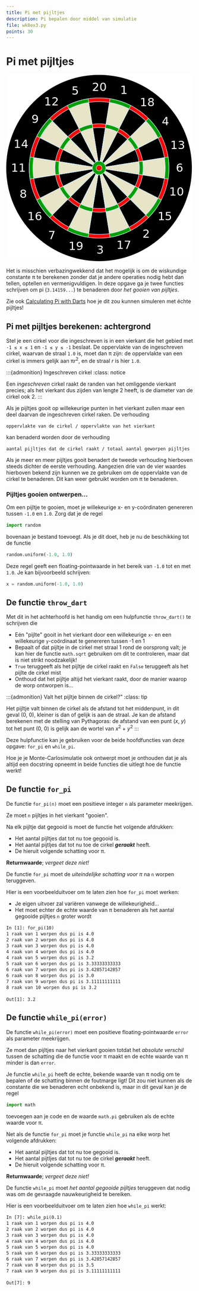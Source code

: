```yaml
---
title: Pi met pijltjes
description: Pi bepalen door middel van simulatie
file: wk8ex3.py
points: 30
---
```


# Pi met pijltjes

![Dartboard](images/500px-Dartboard.png)

Het is misschien verbazingwekkend dat het mogelijk is om de wiskundige constante π te berekenen zonder dat je andere operaties nodig hebt dan tellen, optellen en vermenigvuldigen. In deze opgave ga je twee functies schrijven om pi (`3.14159...`) te benaderen door *het gooien van pijltjes*.

Zie ook [Calculating Pi with Darts](https://www.youtube.com/watch?v=M34TO71SKGk) hoe je dit zou kunnen simuleren met échte pijltjes!

## Pi met pijltjes berekenen: achtergrond

Stel je een cirkel voor die ingeschreven is in een vierkant die het gebied met `-1 ≤ x ≤ 1` en `-1 ≤ y ≤ -1` beslaat. De oppervlakte van de ingeschreven cirkel, waarvan de straal `1.0` is, moet dan π zijn: de oppervlakte van een cirkel is immers gelijk aan π*r*<sup>2</sup>, en de straal *r* is hier `1.0`.

:::{admonition} Ingeschreven cirkel
:class: notice

Een *ingeschreven* cirkel raakt de randen van het omliggende vierkant precies; als het vierkant dus zijden van lengte 2 heeft, is de diameter van de cirkel ook 2.
:::

Als je pijltjes gooit op willekeurige punten in het vierkant zullen maar een deel daarvan de ingeschreven cirkel raken. De verhouding

```
oppervlakte van de cirkel / oppervlakte van het vierkant
```

kan benaderd worden door de verhouding

```
aantal pijltjes dat de cirkel raakt / totaal aantal geworpen pijltjes
```

Als je meer en meer pijltjes gooit benadert de tweede verhouding hierboven steeds dichter de eerste verhouding. Aangezien drie van de vier waardes hierboven bekend zijn kunnen we ze gebruiken om de oppervlakte van de cirkel te benaderen. Dit kan weer gebruikt worden om π te benaderen.

### Pijltjes gooien ontwerpen...

Om een pijltje te gooien, moet je willekeurige x- en y-coördinaten genereren tussen `-1.0` en `1.0`. Zorg dat je de regel

```python
import random
```

bovenaan je bestand toevoegt. Als je dit doet, heb je nu de beschikking tot de functie

```python
random.uniform(-1.0, 1.0)
```

Deze regel geeft een floating-pointwaarde in het bereik van `-1.0` tot en met `1.0`. Je kan bijvoorbeeld schrijven:

```python
x = random.uniform(-1.0, 1.0)
```

## De functie `throw_dart`

Met dit in het achterhoofd is het handig om een hulpfunctie `throw_dart()` te schrijven die

* Eén "pijlte" gooit in het vierkant door een willekeurige `x`- en een willekeurige `y`-coördinaat te genereren tussen -1 en 1
* Bepaalt of dat pijltje in de cirkel met straal 1 rond de oorsprong valt; je kan hier de functie `math.sqrt` gebruiken om dit te controleren, maar dat is niet strikt noodzakelijk!
* `True` teruggeeft als het pijltje de cirkel raakt en `False` teruggeeft als het pijlte de cirkel mist
* Onthoud dat het pijltje altijd het vierkant raakt, door de manier waarop de worp ontworpen is...

:::{admonition} Valt het pijltje binnen de cirkel?"
:class: tip

Het pijltje valt binnen de cirkel als de afstand tot het middenpunt, in dit geval (0, 0), kleiner is dan of gelijk is aan de straal. Je kan de afstand berekenen met de stelling van Pythagoras: de afstand van een punt (*x*, *y*) tot het punt (0, 0) is gelijk aan de wortel van *x*<sup>2</sup> + *y*<sup>2</sup>
:::

Deze hulpfunctie kan je gebruiken voor de beide hoofdfuncties van deze opgave: `for_pi` en `while_pi`.

Hoe je je Monte-Carlosimulatie ook ontwerpt moet je onthouden dat je als altijd een docstring opneemt in beide functies die uitlegt hoe de functie werkt!

## De functie `for_pi`

De functie `for_pi(n)` moet een positieve integer `n` als parameter meekrijgen.

Ze moet `n` pijltjes in het vierkant "gooien".

Na elk pijltje dat gegooid is moet de functie het volgende afdrukken:

* Het aantal pijltjes dat tot nu toe gegooid is.
* Het aantal pijtljes dat tot nu toe de cirkel ***geraakt*** heeft.
* De hieruit volgende schatting voor π.

**Returnwaarde**; *vergeet deze niet!*

De functie `for_pi` moet de *uiteindelijke schatting voor π* na `n` worpen teruggeven.

Hier is een voorbeelduitvoer om te laten zien hoe `for_pi` moet werken:

* Je eigen uitvoer zal variëren vanwege de willekeurigheid...
* Het moet echter de echte waarde van π benaderen als het aantal gegooide pijltjes `n` groter wordt

```ipython
In [1]: for_pi(10)
1 raak van 1 worpen dus pi is 4.0
2 raak van 2 worpen dus pi is 4.0
3 raak van 3 worpen dus pi is 4.0
4 raak van 4 worpen dus pi is 4.0
4 raak van 5 worpen dus pi is 3.2
5 raak van 6 worpen dus pi is 3.33333333333
6 raak van 7 worpen dus pi is 3.42857142857
6 raak van 8 worpen dus pi is 3.0
7 raak van 9 worpen dus pi is 3.11111111111
8 raak van 10 worpen dus pi is 3.2

Out[1]: 3.2
```

## De functie `while_pi(error)`

De functie `while_pi(error)` moet een positieve floating-pointwaarde `error` als parameter meekrijgen.

Ze moet dan pijltjes naar het vierkant gooien totdat het *absolute verschil* tussen de schatting die de functie voor π maakt en de echte waarde van π minder is dan `error`.

Je functie `while_pi` heeft de echte, bekende waarde van π nodig om te bepalen of de schatting binnen de foutmarge ligt! Dit zou niet kunnen als de constante die we benaderen echt onbekend is, maar in dit geval kan je de regel

```python
import math
```

toevoegen aan je code en de waarde `math.pi` gebruiken als de echte waarde voor π.

Net als de functie `for_pi` moet je functie `while_pi` na elke worp het volgende afdrukken:

* Het aantal pijltjes dat tot nu toe gegooid is.
* Het aantal pijtljes dat tot nu toe de cirkel ***geraakt*** heeft.
* De hieruit volgende schatting voor π.

**Returnwaarde**; *vergeet deze niet!*

De functie `while_pi` moet *het aantal gegooide pijltjes* teruggeven dat nodig was om de gevraagde
nauwkeurigheid te bereiken.

Hier is een voorbeelduitvoer om te laten zien hoe `while_pi` werkt:

```ipython
In [7]: while_pi(0.1)
1 raak van 1 worpen dus pi is 4.0
2 raak van 2 worpen dus pi is 4.0
3 raak van 3 worpen dus pi is 4.0
4 raak van 4 worpen dus pi is 4.0
5 raak van 5 worpen dus pi is 4.0
5 raak van 6 worpen dus pi is 3.33333333333
6 raak van 7 worpen dus pi is 3.42857142857
7 raak van 8 worpen dus pi is 3.5
7 raak van 9 worpen dus pi is 3.11111111111

Out[7]: 9
```
